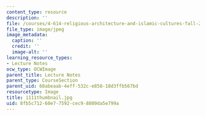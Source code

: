 ```yaml
---
content_type: resource
description: ''
file: /courses/4-614-religious-architecture-and-islamic-cultures-fall-2002/8fb5c71260e77592cec98809da5e799a_1111thumbnail.jpg
file_type: image/jpeg
image_metadata:
  caption: ''
  credit: ''
  image-alt: ''
learning_resource_types:
- Lecture Notes
ocw_type: OCWImage
parent_title: Lecture Notes
parent_type: CourseSection
parent_uid: 68abeaab-4eff-532c-e858-18d3ffb567bd
resourcetype: Image
title: 1111thumbnail.jpg
uid: 8fb5c712-60e7-7592-cec9-8809da5e799a
---
```

